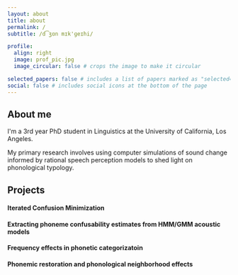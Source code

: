 ```yaml
---
layout: about
title: about
permalink: /
subtitle: /d͡ʒɑn mɪk'ɡeɪhi/ 

profile:
  align: right
  image: prof_pic.jpg
  image_circular: false # crops the image to make it circular

selected_papers: false # includes a list of papers marked as "selected={true}"
social: false # includes social icons at the bottom of the page
---
```


## About me

I'm a 3rd year PhD student in Linguistics at the University of California, Los Angeles. 

My primary research involves using computer simulations of sound change informed by rational speech perception models to shed light on phonological typology. 

## Projects

#### Iterated Confusion Minimization

#### Extracting phoneme confusability estimates from HMM/GMM acoustic models

#### Frequency effects in phonetic categorizatoin

#### Phonemic restoration and phonological neighborhood effects
